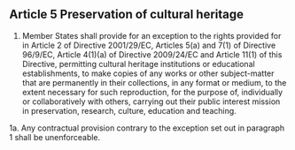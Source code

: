 ## Article 5 Preservation of cultural heritage

1. Member States shall provide for an exception to the rights provided for in Article 2 of Directive 2001/29/EC, Articles 5(a) and 7(1) of Directive 96/9/EC, Article 4(1)(a) of Directive 2009/24/EC and Article 11(1) of this Directive, permitting cultural heritage institutions or educational establishments, to make copies of any works or other subject-matter that are permanently in their collections, in any format or medium, to the extent necessary for such reproduction, for the purpose of, individually or collaboratively with others, carrying out their public interest mission in preservation, research, culture, education and teaching.

1a. Any contractual provision contrary to the exception set out in paragraph 1 shall be unenforceable.
